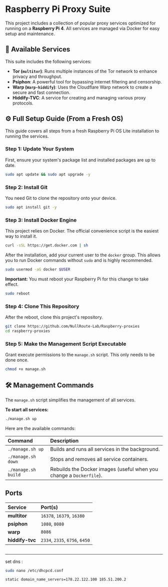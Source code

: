 

# Raspberry Pi Proxy Suite

This project includes a collection of popular proxy services optimized for running on a **Raspberry Pi 4**. All services are managed via Docker for easy setup and maintenance.

## 🚀 Available Services

This suite includes the following services:

* **Tor (`multitor`)**: Runs multiple instances of the Tor network to enhance privacy and throughput.
* **Psiphon**: A powerful tool for bypassing internet filtering and censorship.
* **Warp (`Warp-hiddify`)**: Uses the Cloudflare Warp network to create a secure and fast connection.
* **Hiddify-TVC**: A service for creating and managing various proxy protocols.

## ⚙️ Full Setup Guide (From a Fresh OS)

This guide covers all steps from a fresh Raspberry Pi OS Lite installation to running the services.

### Step 1: Update Your System

First, ensure your system's package list and installed packages are up to date.

```bash
sudo apt update && sudo apt upgrade -y
```

### Step 2: Install Git

You need Git to clone the repository onto your device.

```bash
sudo apt install git -y
```

### Step 3: Install Docker Engine

This project relies on Docker. The official convenience script is the easiest way to install it.

```bash
curl -sSL https://get.docker.com | sh
```

After the installation, add your current user to the `docker` group. This allows you to run Docker commands without `sudo` and is highly recommended.

```bash
sudo usermod -aG docker $USER
```

**Important:** You must reboot your Raspberry Pi for this change to take effect.

```bash
sudo reboot
```

### Step 4: Clone This Repository

After the reboot, clone this project's repository.

```bash
git clone https://github.com/NullRoute-Lab/Raspberry-proxies
cd raspberry-proxies
```

### Step 5: Make the Management Script Executable

Grant execute permissions to the `manage.sh` script. This only needs to be done once.

```bash
chmod +x manage.sh
```

## 🛠️ Management Commands

The `manage.sh` script simplifies the management of all services.

**To start all services:**

```bash
./manage.sh up
```

Here are the available commands:

| Command | Description |
| :--- | :--- |
| `./manage.sh up` | Builds and runs all services in the background. |
| `./manage.sh down` | Stops and removes all service containers. |
| `./manage.sh build`| Rebuilds the Docker images (useful when you change a `Dockerfile`).|

## Ports

| Service | Port(s) |
| :--- | :--- |
| **multitor** | `16378`, `16379`, `16380` |
| **psiphon** | `1080`, `8080` |
| **warp** | `8086` |
| **hiddify-tvc** | `2334`, `2335`, `6756`, `6450` |

```
```


------

set dns :

```bash
sudo nano /etc/dhcpcd.conf
```
```bash
static domain_name_servers=178.22.122.100 185.51.200.2
```

